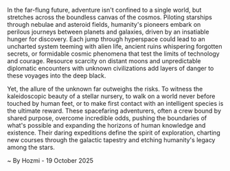 
In the far-flung future, adventure isn't confined to a single world, but stretches across the boundless canvas of the cosmos. Piloting starships through nebulae and asteroid fields, humanity's pioneers embark on perilous journeys between planets and galaxies, driven by an insatiable hunger for discovery. Each jump through hyperspace could lead to an uncharted system teeming with alien life, ancient ruins whispering forgotten secrets, or formidable cosmic phenomena that test the limits of technology and courage. Resource scarcity on distant moons and unpredictable diplomatic encounters with unknown civilizations add layers of danger to these voyages into the deep black.

Yet, the allure of the unknown far outweighs the risks. To witness the kaleidoscopic beauty of a stellar nursery, to walk on a world never before touched by human feet, or to make first contact with an intelligent species is the ultimate reward. These spacefaring adventurers, often a crew bound by shared purpose, overcome incredible odds, pushing the boundaries of what's possible and expanding the horizons of human knowledge and existence. Their daring expeditions define the spirit of exploration, charting new courses through the galactic tapestry and etching humanity's legacy among the stars.

~ By Hozmi - 19 October 2025
